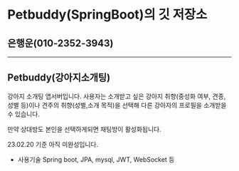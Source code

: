 # Petbuddy(SpringBoot)의 깃 저장소
## 은행운(010-2352-3943)

----
Petbuddy(강아지소개팅)
----

강아지 소개팅 앱서버입니다.
사용자는 소개받고 싶은 강아지 취향(중성화 여부, 견종, 성별 등)이나 견주의 취향(성별,소개 목적)을 선택해 다른 강아자의 프로필을 소개받을 수 있습니다.

만약 상대방도 본인을 선택하게되면 채팅방이 활성화됩니다.

23.02.20 기준 아직 미완성입니다.



- 사용기술
Spring boot, JPA, mysql, JWT, WebSocket 등
